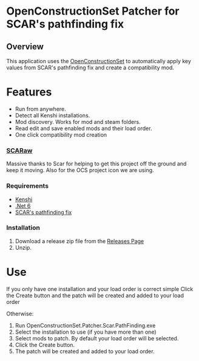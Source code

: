 # OpenConstructionSet Patcher for SCAR's pathfinding fix

## Overview
This application uses the [OpenConstructionSet](https://github.com/lmaydev/OpenConstructionSet) to automatically apply key values from SCAR's pathfinding fix and create a compatibility mod.

# Features

- Run from anywhere.
- Detect all Kenshi installations.
- Mod discovery. Works for mod and steam folders.
- Read edit and save enabled mods and their load order.
- One click compatibility mod creation

### [SCARaw](https://www.nexusmods.com/kenshi/users/16691049)
Massive thanks to Scar for helping to get this project off the ground and keep it moving.
Also for the OCS project icon we are using.

### Requirements

 - [Kenshi](https://lofigames.com/)
 - [.Net 6](https://dotnet.microsoft.com/en-us/download/dotnet/6.0/runtime)
 - [SCAR's pathfinding fix](https://www.nexusmods.com/kenshi/mods/602)

### Installation

 1. Download a release zip file from the [Releases Page](https://github.com/lmaydev/OpenConstructionSet.Patcher.Scar.PathFinding/releases)
 2. Unzip.

# Use

If you only have one installation and your load order is correct simple Click the Create button and the patch will be created and added to your load order

Otherwise:
1. Run OpenConstructionSet.Patcher.Scar.PathFinding.exe
2. Select the installation to use (if you have more than one)
3. Select mods to patch. By default your load order will be selected.
4. Click the Create button.
5. The patch will be created and added to your load order.